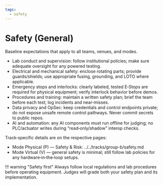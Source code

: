 ```yaml
---
tags:
  - safety
---
```


# Safety (General)

Baseline expectations that apply to all teams, venues, and modes.

- Lab conduct and supervision: follow institutional policies; make sure adequate oversight for any powered testing.
- Electrical and mechanical safety: enclose rotating parts; provide guards/shields; use appropriate fusing, grounding, and LOTO where applicable.
- Emergency stops and interlocks: clearly labeled, tested E‑Stops are required for physical equipment; verify interlock behavior before demos.
- Procedures and training: maintain a written safety plan; brief the team before each test; log incidents and near‑misses.
- Data privacy and OpSec: keep credentials and control endpoints private; do not expose unsafe remote control pathways. Never commit secrets to public repos.
- AI and automation: any AI components must run offline for judging; no PLC/actuator writes during “read‑only/shadow” interop checks.

Track‑specific details are on the respective pages:

- Mode Physical (P) — Safety & Risk: ../../tracks/group-b/safety.md
- Mode Virtual (V) — general safety is minimal; still follow lab policies for any hardware‑in‑the‑loop setups.

!!! warning "Safety first"
    Always follow local regulations and lab procedures before operating equipment. Judges will grade both your safety plan and its implementation.
